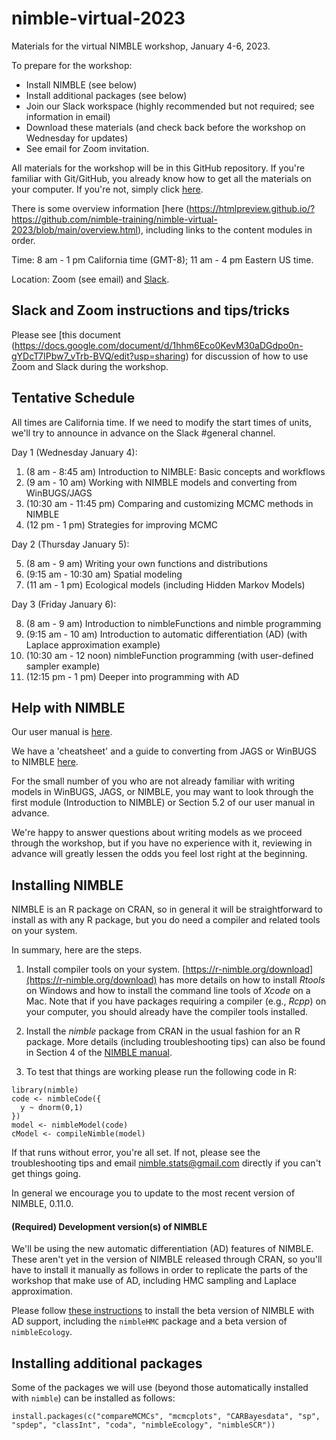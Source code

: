 # nimble-virtual-2023

Materials for the virtual NIMBLE workshop, January 4-6, 2023. 

To prepare for the workshop:

 - Install NIMBLE (see below)
 - Install additional packages (see below)
 - Join our Slack workspace (highly recommended but not required; see information in email)
 - Download these materials (and check back before the workshop on Wednesday for updates)
 - See email for Zoom invitation.

All materials for the workshop will be in this GitHub repository. If you're familiar with Git/GitHub, you already know how to get all the materials on your computer. If you're not, simply click [here](https://github.com/nimble-training/nimble-virtual-2023/archive/main.zip).

There is some overview information [here (https://htmlpreview.github.io/?https://github.com/nimble-training/nimble-virtual-2023/blob/main/overview.html), including links to the content modules in order.

Time: 8 am - 1 pm California time (GMT-8); 11 am - 4 pm Eastern US time.

Location: Zoom (see email) and [Slack](https://2023nimbleworkshop.slack.com).

## Slack and Zoom instructions and tips/tricks

Please see [this document (https://docs.google.com/document/d/1hhm6Eco0KevM30aDGdpo0n-gYDcT7IPbw7_vTrb-BVQ/edit?usp=sharing) for discussion of how to use Zoom and Slack during the workshop.

## Tentative Schedule

All times are California time. If we need to modify the start times of
units, we'll try to announce in advance on the Slack #general channel.

Day 1 (Wednesday January 4):

1. (8 am - 8:45 am) Introduction to NIMBLE: Basic concepts and workflows
2. (9 am - 10 am) Working with NIMBLE models and converting from WinBUGS/JAGS
3. (10:30 am - 11:45 pm) Comparing and customizing MCMC methods in NIMBLE
4. (12 pm - 1 pm) Strategies for improving MCMC

Day 2 (Thursday January 5):

5. (8 am - 9 am) Writing your own functions and distributions 
6. (9:15 am - 10:30 am) Spatial modeling
7. (11 am - 1 pm) Ecological models (including Hidden Markov Models)

Day 3 (Friday January 6):

8. (8 am - 9 am) Introduction to nimbleFunctions and nimble programming
9. (9:15 am - 10 am) Introduction to automatic differentiation (AD) (with Laplace approximation example)
10. (10:30 am - 12 noon) nimbleFunction programming (with user-defined sampler example)
11. (12:15 pm - 1 pm) Deeper into programming with AD

## Help with NIMBLE

Our user manual is [here](https://r-nimble.org/html_manual/cha-welcome-nimble.html).

We have a 'cheatsheet' and a guide to converting from JAGS or WinBUGS to NIMBLE [here](https://r-nimble.org/documentation).

For the small number of you who are not already familiar with writing models in WinBUGS, JAGS, or NIMBLE, you may want to look through the first module (Introduction to NIMBLE) or Section 5.2 of our user manual in advance.

We're happy to answer questions about writing models as we proceed through the workshop, but if you have no experience with it, reviewing in advance will greatly lessen the odds you feel lost right at the beginning.

## Installing NIMBLE

NIMBLE is an R package on CRAN, so in general it will be straightforward to install as with any R package, but you do need a compiler and related tools on your system.  

In summary, here are the steps.

1. Install compiler tools on your system. [https://r-nimble.org/download](https://r-nimble.org/download) has more details on how to install *Rtools* on Windows and how to install the command line tools of *Xcode* on a Mac. Note that if you have packages requiring a compiler (e.g., *Rcpp*) on your computer, you should already have the compiler tools installed.

2. Install the *nimble* package from CRAN in the usual fashion for an R package. More details (including troubleshooting tips) can also be found in Section 4 of the [NIMBLE manual](https://r-nimble.org/html_manual/cha-installing-nimble.html).

3) To test that things are working please run the following code in R:

```
library(nimble)
code <- nimbleCode({
  y ~ dnorm(0,1)
})
model <- nimbleModel(code)
cModel <- compileNimble(model)
```


If that runs without error, you're all set. If not, please see the troubleshooting tips and email nimble.stats@gmail.com directly if you can't get things going.  

In general we encourage you to update to the most recent version of NIMBLE, 0.11.0.


#### (Required) Development version(s) of NIMBLE

We'll be using the new automatic differentiation (AD) features of NIMBLE.  These aren't yet in the version of NIMBLE released through CRAN, so you'll have to install it manually as follows in order to replicate the parts of the workshop that make use of AD, including HMC sampling and Laplace approximation.  

Please follow [these instructions](https://r-nimble.org/ad-beta) to install the beta version of NIMBLE with AD support, including the `nimbleHMC` package and a beta version of `nimbleEcology`.

## Installing additional packages

Some of the packages we will use (beyond those automatically installed with `nimble`) can be installed as follows:

```
install.packages(c("compareMCMCs", "mcmcplots", "CARBayesdata", "sp", "spdep", "classInt", "coda", "nimbleEcology", "nimbleSCR"))
```

